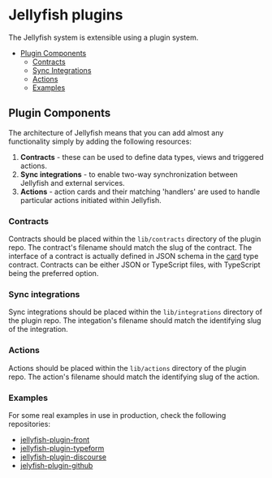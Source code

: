 # Jellyfish plugins

The Jellyfish system is extensible using a plugin system.

- [Plugin Components](#plugin-components)
  - [Contracts](#contracts)
  - [Sync Integrations](#sync-integrations)
  - [Actions](#actions)
  - [Examples](#examples)

## Plugin Components
The architecture of Jellyfish means that you can add almost any functionality simply by adding the following resources:

1. **Contracts** - these can be used to define data types, views and triggered actions.
2. **Sync integrations** - to enable two-way synchronization between Jellyfish and external services.
3. **Actions** - action cards and their matching 'handlers' are used to handle particular actions initiated within Jellyfish.

### Contracts
Contracts should be placed within the `lib/contracts` directory of the plugin repo. The contract's filename should match the slug of the contract.
The interface of a contract is actually defined in JSON schema in the [card](https://github.com/product-os/autumndb/blob/master/lib/contracts/card.ts) type contract.
Contracts can be either JSON or TypeScript files, with TypeScript being the preferred option.

### Sync integrations
Sync integrations should be placed within the `lib/integrations` directory of the plugin repo. The integation's filename should match the identifying slug of the integration.

### Actions
Actions should be placed within the `lib/actions` directory of the plugin repo. The action's filename should match the identifying slug of the action.

### Examples
For some real examples in use in production, check the following repositories:
- [jellyfish-plugin-front](https://github.com/product-os/jellyfish-plugin-front)
- [jellyfish-plugin-typeform](https://github.com/product-os/jellyfish-plugin-typeform)
- [jellyfish-plugin-discourse](https://github.com/product-os/jellyfish-plugin-discourse)
- [jelyfish-plugin-github](https://github.com/product-os/jellyfish-plugin-github)
